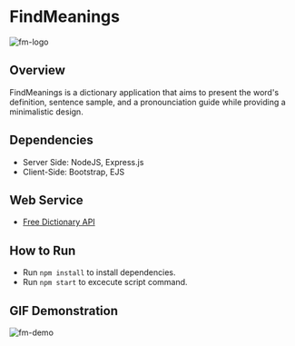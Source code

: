 # FindMeanings

![fm-logo](https://user-images.githubusercontent.com/82258602/149317081-81eec03f-7839-494d-b900-611fa9a00343.png)

## Overview

FindMeanings is a dictionary application that aims to present the word's definition, sentence sample, and a pronounciation guide while providing a minimalistic design.

## Dependencies

* Server Side: NodeJS, Express.js
* Client-Side: Bootstrap, EJS

## Web Service
* [Free Dictionary API](https://dictionaryapi.dev/)

## How to Run

* Run ```npm install``` to install dependencies.
* Run ```npm start```  to excecute script command.

## GIF Demonstration
![fm-demo](https://user-images.githubusercontent.com/82258602/149319715-a348c3bf-db53-48bb-89e3-d0c7b7a9f2fc.gif)